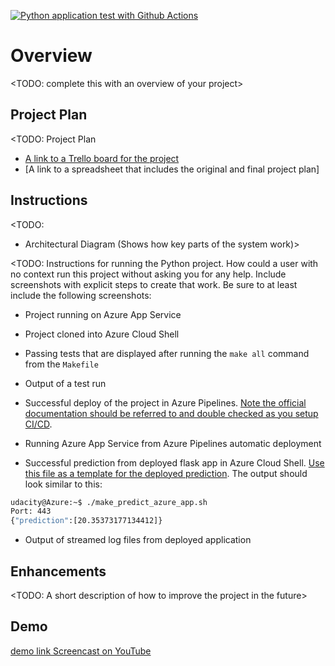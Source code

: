 [![Python application test with Github Actions](https://github.com/wiemSghaier1/udacityProject2/actions/workflows/pythonapp.yml/badge.svg)](https://github.com/wiemSghaier1/udacityProject2/actions/workflows/pythonapp.yml)


# Overview

<TODO: complete this with an overview of your project>

## Project Plan
<TODO: Project Plan

* [A link to a Trello board for the project](https://trello.com/b/3O0o0gen/udacity)
* [A link to a spreadsheet that includes the original and final project plan]

## Instructions

<TODO:  
* Architectural Diagram (Shows how key parts of the system work)>

<TODO:  Instructions for running the Python project.  How could a user with no context run this project without asking you for any help.  Include screenshots with explicit steps to create that work. Be sure to at least include the following screenshots:

* Project running on Azure App Service

* Project cloned into Azure Cloud Shell

* Passing tests that are displayed after running the `make all` command from the `Makefile`

* Output of a test run

* Successful deploy of the project in Azure Pipelines.  [Note the official documentation should be referred to and double checked as you setup CI/CD](https://docs.microsoft.com/en-us/azure/devops/pipelines/ecosystems/python-webapp?view=azure-devops).

* Running Azure App Service from Azure Pipelines automatic deployment

* Successful prediction from deployed flask app in Azure Cloud Shell.  [Use this file as a template for the deployed prediction](https://github.com/udacity/nd082-Azure-Cloud-DevOps-Starter-Code/blob/master/C2-AgileDevelopmentwithAzure/project/starter_files/flask-sklearn/make_predict_azure_app.sh).
The output should look similar to this:

```bash
udacity@Azure:~$ ./make_predict_azure_app.sh
Port: 443
{"prediction":[20.35373177134412]}
```

* Output of streamed log files from deployed application

> 

## Enhancements

<TODO: A short description of how to improve the project in the future>

## Demo 

[demo link Screencast on YouTube](https://youtu.be/2vv5tJ105Gs)


